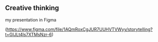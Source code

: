 ## Creative thinking
my presentation in Figma

(https://www.figma.com/file/1AQmRoxCgJUR7UUHVTVWyy/storytelling?t=GIJLt4ls7XTMsNzr-6)

